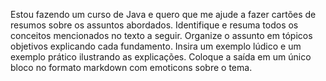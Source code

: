 Estou fazendo um curso de Java e quero que me ajude a fazer cartões de resumos sobre os assuntos abordados.
Identifique e resuma todos os conceitos mencionados no texto a seguir. Organize o assunto em tópicos objetivos explicando cada fundamento. Insira um exemplo lúdico e um exemplo prático ilustrando as explicações. Coloque a saída em um único bloco no formato markdown com emoticons sobre o tema.

